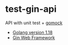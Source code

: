 # test-gin-api
API with unit test + [gomock](https://github.com/golang/mock)

- [Golang version 1.18](https://golang.org/doc/go1.18)
- [Gin Web Framework](https://github.com/gin-gonic/gin)

